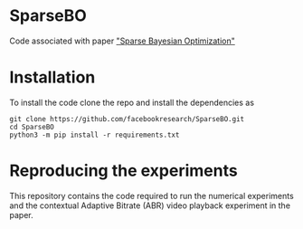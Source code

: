 # SparseBO
Code associated with paper ["Sparse Bayesian Optimization"](https://arxiv.org/abs/2203.01900)

# Installation
To install the code clone the repo and install the dependencies as

```
git clone https://github.com/facebookresearch/SparseBO.git
cd SparseBO
python3 -m pip install -r requirements.txt
```

# Reproducing the experiments
This repository contains the code required to run the numerical experiments and the contextual Adaptive Bitrate (ABR) video playback experiment in the paper.
